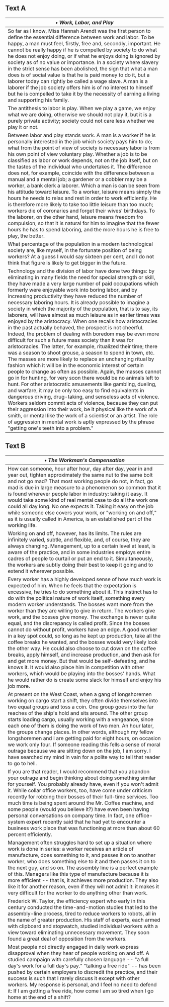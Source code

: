 ## Text A
|***&bull; Work, Labor, and Play***|
|---|
|So far as I know, Miss Hannah Arendt was the first person to define the essential difference between work and labor. To be happy, a man must feel, firstly, free and, secondly, important. He cannot be really happy if he is compelled by society to do what he does not enjoy doing, or if what he enjoys doing is ignored by society as of no value or importance. In a society where slavery in the strict sense has been abolished, the sign that what a man does is of social value is that he is paid money to do it, but a laborer today can rightly be called a wage slave. A man is a laborer if the job society offers him is of no interest to himself but he is compelled to take it by the necessity of earning a living and supporting his family.|
|The antithesis to labor is play. When we play a game, we enjoy what we are doing, otherwise we should not play it, but it is a purely private activity; society could not care less whether we play it or not.|
|Between labor and play stands work. A man is a worker if he is personally interested in the job which society pays him to do; what from the point of view of society is necessary labor is from his own point of view voluntary play. Whether a job is to be classified as labor or work depends, not on the job itself, but on the tastes of the individual who undertakes it. The difference does not, for example, coincide with the difference between a manual and a mental job; a gardener or a cobbler may be a worker, a bank clerk a laborer. Which a man is can be seen from his attitude toward leisure. To a worker, leisure means simply the hours he needs to relax and rest in order to work efficiently. He is therefore more likely to take too little leisure than too much; workers die of coronaries and forget their wives' birthdays. To the laborer, on the other hand, leisure means freedom fro compulsion, so that it is natural for him to imagine that the fewer hours he has to spend laboring, and the more hours he is free to play, the better.|
|What percentage of the population in a modern technological society are, like myself, in the fortunate position of being workers? At a guess I would say sixteen per cent, and I do not think that figure is likely to get bigger in the future.|
|Technology and the division of labor have done two things: by eliminating in many fields the need for special strength or skill, they have made a very large number of paid occupations which formerly were enjoyable work into boring labor, and by increasing productivity they have reduced the number of necessary laboring hours. It is already possible to imagine a society in which the majority of the population, that is to say, its laborers, will have almost as much leisure as in earlier times was enjoyed by the aristocracy. When one recalls how aristocracies in the past actually behaved, the prospect is not cheerful. Indeed, the problem of dealing with boredom may be even more difficult for such a future mass society than it was for aristocracies. The latter, for example, ritualized their time; there was a season to shoot grouse, a season to spend in town, etc. The masses are more likely to replace an unchanging ritual by fashion which it will be in the economic interest of certain people to change as often as possible. Again, the masses cannot go in for hunting, for very soon there would be no animals left to hunt. For other aristocratic amusements like gambling, dueling, and warfare, it may be only too easy to find equivalents in dangerous driving, drug-taking, and senseless acts of violence. Workers seldom commit acts of violence, because they can put their aggression into their work, be it physical like the work of a smith, or mental like the work of a scientist or an artist. The role of aggression in mental work is aptly expressed by the phrase "getting one's teeth into a problem."|

## Text B
|***&bull; The Workman's Compensation***|
|---|
|How can someone, hour after hour, day after day, year in and year out, tighten approximately the same nut to the same bolt and not go mad? That most working people do not, in fact, go mad is due in large measure to a phenomenon so common that it is found wherever people labor in industry: taking it easy. It would take some kind of real mental case to do all the work one could all day long. No one expects it. Taking it easy on the job while someone else covers your work, or "working on and off," as it is usually called in America, is an established part of the working life.|
|Working on and off, however, has its limits. The rules are infinitely varied, subtle, and flexible, and, of course, they are always changing. Management, up to a certain level at least, is aware of the practice, and in some industries employs entire cadres of people to curtail or put an end to it. Simultaneously, the workers are subtly doing their best to keep it going and to extend it wherever possible.|
|Every worker has a highly developed sense of how much work is expected of him. When he feels that the expectation is excessive, he tries to do something about it. This instinct has to do with the political nature of work itself, something every modern worker understands. The bosses want more from the worker than they are willing to give in return. The workers give work, and the bosses give money. The exchange is never quite equal, and the discrepancy is called profit. Since the bosses cannot do without profit, workers have an edge. A good worker in a key spot could, so long as he kept up production, take all the coffee breaks he wanted, and the bosses would very likely look the other way. He could also choose to cut down on the coffee breaks, apply himself, and increase production, and then ask for and get more money. But that would be self-defeating, and he knows it. It would also place him in competition with other workers, which would be playing into the bosses' hands. What he would rather do is create some slack for himself and enjoy his job more.|
|At present on the West Coast, when a gang of longshoremen working on cargo start a shift, they often divide themselves into two equal groups and toss a coin. One group goes into the far reaches of the ship's hold and sits around. The other group starts loading cargo, usually working with a vengeance, since each one of them is doing the work of two men. An hour later, the groups change places. In other words, although my fellow longshoremen and I are getting paid for eight hours, on occasion we work only four. If someone reading this fells a sense of moral outrage because we are sitting down on the job, I am sorry. I have searched my mind in vain for a polite way to tell that reader to go to hell.|
|If you are that reader, I would recommend that you abandon your outrage and begin thinking about doing something similar for yourself. You probably already have, even if you won't admit it. While collar office workers, too, have come under criticism recently for robbing their bosses of their full-time services. Too much time is being spent around the Mr. Coffee machine, and some people (would you believe it?) have even been having personal conversations on company time. In fact, one office-system expert recently said that he had yet to encounter a business work place that was functioning at more than about 60 percent efficiently.|
|Management often struggles hard to set up a situation where work is done in series: a worker receives an article of manufacture, does something to it, and passes it on to another worker, who does something else to it and then passes it on to the next guy, and so on. The assembly line is a perfect example of this. Managers like this type of manufacture because it is more efficient -- that is, it achieves more production. They also like it for another reason, even if they will not admit it: it makes it very difficult for the worker to do anything other than work.|
|Frederick W. Taylor, the efficiency expert who early in this century conducted the time-and-motion studies that led to the assembly-line process, tired to reduce workers to robots, all in the name of greater production. His staff of experts, each armed with clipboard and stopwatch, studied individual workers with a view toward eliminating unnecessary movement. They soon found a great deal of opposition from the workers.|
|Most people not directly engaged in daily work express disapproval when they hear of people working on and off. A studied campaign with carefully chosen language -- "a full day's work for a full day's pay." "talking a free ride" -- has been pushed by certain employers to discredit the practice, and their success is such that I rarely discuss it except with other workers. My response is personal, and I feel no need to defend it: If I am getting a free ride, how come I am so tired when I go home at the end of a shift?|
